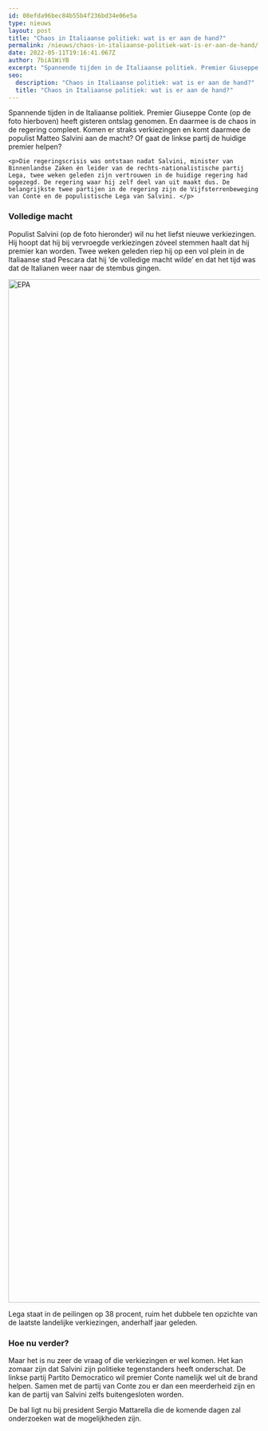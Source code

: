 ```yaml
---
id: 08efda96bec84b55b4f236bd34e06e5a
type: nieuws
layout: post
title: "Chaos in Italiaanse politiek: wat is er aan de hand?"
permalink: /nieuws/chaos-in-italiaanse-politiek-wat-is-er-aan-de-hand/
date: 2022-05-11T19:16:41.067Z
author: 7biA1WiYB
excerpt: "Spannende tijden in de Italiaanse politiek. Premier Giuseppe Conte (op de foto hierboven) heeft gisteren ontslag genomen. En daarmee is de chaos in de regering compleet. Komen er straks verkiezingen en komt daarmee de populist Matteo Salvini aan de macht? Of gaat de linkse partij de huidige premier helpen?  "
seo:
  description: "Chaos in Italiaanse politiek: wat is er aan de hand?"
  title: "Chaos in Italiaanse politiek: wat is er aan de hand?"
---
```

Spannende tijden in de Italiaanse politiek. Premier Giuseppe Conte (op de foto hierboven) heeft gisteren ontslag genomen. En daarmee is de chaos in de regering compleet. Komen er straks verkiezingen en komt daarmee de populist Matteo Salvini aan de macht? Of gaat de linkse partij de huidige premier helpen?  

    <p>Die regeringscrisis was ontstaan nadat Salvini, minister van Binnenlandse Zaken én leider van de rechts-nationalistische partij Lega, twee weken geleden zijn vertrouwen in de huidige regering had opgezegd. De regering waar hij zelf deel van uit maakt dus. De belangrijkste twee partijen in de regering zijn de Vijfsterrenbeweging van Conte en de populistische Lega van Salvini. </p>
<h3>Volledige macht</h3>
<p>Populist Salvini (op de foto hieronder) wil nu het liefst nieuwe verkiezingen. Hij hoopt dat hij bij vervroegde verkiezingen zóveel stemmen haalt dat hij premier kan worden. Twee weken geleden riep hij op een vol plein in de Italiaanse stad Pescara dat hij ‘de volledige macht wilde’ en dat het tijd was dat de Italianen weer naar de stembus gingen. </p>
<p><div class="media media-element-container media-default"><div id="file-538152" class="file file-image file-image-jpeg">

        
  
  <div class="content">
    <img alt="EPA" title="Foto: EPA" height="2047" width="3072" class="media-element file-default" data-delta="2" src="https://original.sevendays.nl/sites/default/files/ANP-77230989_0.jpg">  </div>

  
</div>
</div>
<p>Lega staat in de peilingen op 38 procent, ruim het dubbele ten opzichte van de laatste landelijke verkiezingen, anderhalf jaar geleden.</p>
<h3>Hoe nu verder?</h3>
<p>Maar het is nu zeer de vraag of die verkiezingen er wel komen. Het kan zomaar zijn dat Salvini zijn politieke tegenstanders heeft onderschat. De linkse partij Partito Democratico wil premier Conte namelijk wel uit de brand helpen. Samen met de partij van Conte zou er dan een meerderheid zijn en kan de partij van Salvini zelfs buitengesloten worden. </p>
<p>De bal ligt nu bij president Sergio Mattarella die de komende dagen zal onderzoeken wat de mogelijkheden zijn.</p>  
